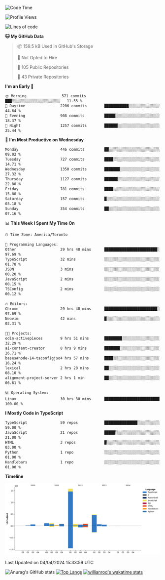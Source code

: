 <!--START_SECTION:waka-->
![Code Time](http://img.shields.io/badge/Code%20Time-1%2C384%20hrs%2054%20mins-blue)

![Profile Views](http://img.shields.io/badge/Profile%20Views-0-blue)

![Lines of code](https://img.shields.io/badge/From%20Hello%20World%20I%27ve%20Written-2.8%20million%20lines%20of%20code-blue)

**🐱 My GitHub Data** 

> 📦 159.5 kB Used in GitHub's Storage 
 > 
> 🚫 Not Opted to Hire
 > 
> 📜 105 Public Repositories 
 > 
> 🔑 43 Private Repositories 
 > 
**I'm an Early 🐤** 

```text
🌞 Morning                571 commits         ███░░░░░░░░░░░░░░░░░░░░░░   11.55 % 
🌆 Daytime                2206 commits        ███████████░░░░░░░░░░░░░░   44.64 % 
🌃 Evening                908 commits         █████░░░░░░░░░░░░░░░░░░░░   18.37 % 
🌙 Night                  1257 commits        ██████░░░░░░░░░░░░░░░░░░░   25.44 % 
```
📅 **I'm Most Productive on Wednesday** 

```text
Monday                   446 commits         ██░░░░░░░░░░░░░░░░░░░░░░░   09.02 % 
Tuesday                  727 commits         ████░░░░░░░░░░░░░░░░░░░░░   14.71 % 
Wednesday                1350 commits        ███████░░░░░░░░░░░░░░░░░░   27.32 % 
Thursday                 1127 commits        ██████░░░░░░░░░░░░░░░░░░░   22.80 % 
Friday                   781 commits         ████░░░░░░░░░░░░░░░░░░░░░   15.80 % 
Saturday                 157 commits         █░░░░░░░░░░░░░░░░░░░░░░░░   03.18 % 
Sunday                   354 commits         ██░░░░░░░░░░░░░░░░░░░░░░░   07.16 % 
```


📊 **This Week I Spent My Time On** 

```text
🕑︎ Time Zone: America/Toronto

💬 Programming Languages: 
Other                    29 hrs 48 mins      ████████████████████████░   97.69 % 
TypeScript               32 mins             ░░░░░░░░░░░░░░░░░░░░░░░░░   01.78 % 
JSON                     3 mins              ░░░░░░░░░░░░░░░░░░░░░░░░░   00.20 % 
JavaScript               2 mins              ░░░░░░░░░░░░░░░░░░░░░░░░░   00.15 % 
TSConfig                 2 mins              ░░░░░░░░░░░░░░░░░░░░░░░░░   00.12 % 

🔥 Editors: 
Chrome                   29 hrs 48 mins      ████████████████████████░   97.69 % 
Neovim                   42 mins             █░░░░░░░░░░░░░░░░░░░░░░░░   02.31 % 

🐱‍💻 Projects: 
odin-activepieces        9 hrs 51 mins       ████████░░░░░░░░░░░░░░░░░   32.29 % 
ai-content-creator       8 hrs 9 mins        ███████░░░░░░░░░░░░░░░░░░   26.71 % 
bases#node-14-tsconfigjso4 hrs 57 mins       ████░░░░░░░░░░░░░░░░░░░░░   16.24 % 
lexical                  2 hrs 28 mins       ██░░░░░░░░░░░░░░░░░░░░░░░   08.10 % 
alignment-project-server 2 hrs 1 min         ██░░░░░░░░░░░░░░░░░░░░░░░   06.61 % 

💻 Operating System: 
Linux                    30 hrs 30 mins      █████████████████████████   100.00 % 
```

**I Mostly Code in TypeScript** 

```text
TypeScript               59 repos            ███████████████░░░░░░░░░░   59.00 % 
JavaScript               21 repos            █████░░░░░░░░░░░░░░░░░░░░   21.00 % 
HTML                     3 repos             █░░░░░░░░░░░░░░░░░░░░░░░░   03.00 % 
Python                   1 repo              ░░░░░░░░░░░░░░░░░░░░░░░░░   01.00 % 
Handlebars               1 repo              ░░░░░░░░░░░░░░░░░░░░░░░░░   01.00 % 
```



**Timeline**

![Lines of Code chart](https://raw.githubusercontent.com/wise-introvert/wise-introvert/master/assets/bar_graph.png)


 Last Updated on 04/04/2024 15:33:59 UTC
<!--END_SECTION:waka-->

![Anurag's GitHub stats](https://github-readme-stats.vercel.app/api?username=wise-introvert&count_private=true&show_icons=true)
[![Top Langs](https://github-readme-stats.vercel.app/api/top-langs/?username=wise-introvert&langs_count=10)](https://github.com/anuraghazra/github-readme-stats)
[![willianrod's wakatime stats](https://github-readme-stats.vercel.app/api/wakatime?username=wiseintrovert)](https://github.com/anuraghazra/github-readme-stats)
